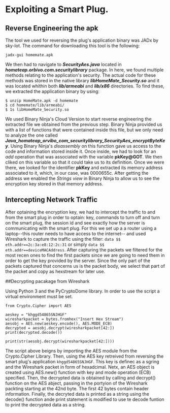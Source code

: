 # Exploiting a Smart Plug.

## Reverse Engineering the apk

The tool we used for reversing the plug's application binary was JADx by sky-Iot. The command for downloading this tool is the following:  
```  
jadx-gui homemate.apk  
```  
We then had to navigate to ***SecurityAes.java*** located in ***homateap.orbivo.com.securitylibrary*** package. In here, we found multiple methods 
relating to the application's security. The actual code for these methods was stored in the native library ***libHomeMate_Security.so*** and it was 
located whithin both ***lib/armeabi*** and ***lib/x86*** directories. To find these, we extracted the application binary by using:  
```  
$ unzip HomeMate.apk -d homemate  
$ cd homemate/lib/armeabi/  
$ 1s libHomeMate_Security.so  
```  
We used Binary Ninja's Cloud Version to start reverse engineering the extracted file we obtained from the previous step. Binary Ninja provided us with 
a list of functions that were contained inside this file, but we only need to analyze the one called ***Java_homateap_orvibo_com_securitylibrary_SecurityAes_encryptByteKey***.
Using Binary Ninja's *disassembly* on this function gave us access to the code and information stored inside it. Once inside, we had to look for an *add* 
operation that was associated with the variable **pkKey@GOT**. We then cliked on this variable so that it could take us to its definition. Once we were 
there, we looked for the identifier **pkKey** and extracted its memory address associated to it, which, in our case, was 0000655c. After getting the address
we enabled the *Strings view* in Binary Ninja to allow us to see the encryption key stored in that memory address.

## Intercepting Network Traffic

After optaining the encryption key, we had to intercept the traffic to and from the smart plug in order to optain: key, commands to turn off and turn on the smart plug, the session id and see exactly how the server is communicating with the smart plug. For this we set up a
a router using a laptop--this router needs to have access to the internet-- and used Wireshark to capture the traffic using the filter: `data $$ eth.addr==2c:3a:e8:12:2c:31` or simply `data $$ eth.addr==deviceMACAddress`.
After capturing the packets we filtered for the most recen ones to find the first packets since we are going to need them in order to get the key provided by the server. Since the only part of the packets captured that concerns us is the packet body, we select that part of the packet and copy as hexstream for later use.

##Decrypting pacakage from Wireshark

Using Python 3 and the PyCryptoDome library. In order to use the script a virtual environment must be set. 
``` 
from Crypto.Cipher import AES

aeskey = "khggd54865SNJHGF"
wiresharkpacket = bytes.fromhex("Insert Hex Stream")
aesobj = AES.new(aeskey.encode(), AES.MODE_ECB)
decrypted = aesobj.decrypt(wiresharkpacket[42:])
print(decrypted.decode())

print(str(aesobj.decrypt(wiresharkpacket[42:])))
``` 

The script above beigns by importing the AES module from the Crypto.Cipher Library. Then, using the AES key retreived from reversing the smart plug's application `khggd54865SNJHGF`. This key is definec as a sgring and the Wireshark packet in form of hexadcimal. Netx, an AES object is created using AES.new() function with key and mode operation (ECB) specified. Then, the decrypted data is obtained by calling and decrypt() function on the AES abject, passing in the portyion of the Wireshark packting starting at the 42nd byte. The first 42 bytes contain header information. Finally, the decryted data is printed as a string using the decode() function ande print statement is modified to use te decode funtion to print the decrypted data as a string. 

